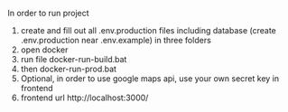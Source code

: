 In order to run project

1. create and fill out all .env.production files including database (create .env.production near .env.example) in three folders
2. open docker
3. run file docker-run-build.bat
4. then docker-run-prod.bat
5. Optional, in order to use google maps api, use your own secret key in frontend
6. frontend url http://localhost:3000/

